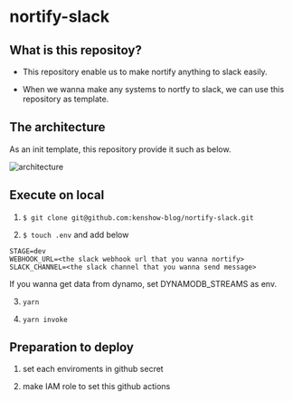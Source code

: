 # nortify-slack

## What is this repositoy?

- This repository enable us to make nortify anything to slack easily.

- When we wanna make any systems to nortfy to slack, we can use this repository as template.

## The architecture

As an init template, this repository provide it such as below.

![architecture](https://user-images.githubusercontent.com/65284319/221414281-6ddec5d3-9992-4263-b4c1-b10adcf9e031.png)

## Execute on local

1. `$ git clone git@github.com:kenshow-blog/nortify-slack.git`

2. `$ touch .env` and add below

```
STAGE=dev
WEBHOOK_URL=<the slack webhook url that you wanna nortify>
SLACK_CHANNEL=<the slack channel that you wanna send message>
```

If you wanna get data from dynamo, set DYNAMODB_STREAMS as env.

3. `yarn`

4. `yarn invoke`

## Preparation to deploy

1. set each enviroments in github secret

2. make IAM role to set this github actions
